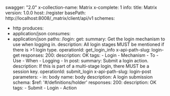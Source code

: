 swagger: "2.0"
x-collection-name: Matrix
x-complete: 1
info:
  title: Matrix
  version: 1.0.0
host: /register
basePath: http://localhost:8008/_matrix/client/api/v1
schemes:
- http
produces:
- application/json
consumes:
- application/json
paths:
  /login:
    get:
      summary: Get the login mechanism to use when logging in.
      description: All login stages MUST be mentioned if there is >1 login type.
      operationId: get_login_info
      x-api-path-slug: login-get
      responses:
        200:
          description: OK
      tags:
      - Login
      - Mechanism
      - To
      - Use
      - When
      - Logging
      - In
    post:
      summary: Submit a login action.
      description: If this is part of a multi-stage login, there MUST be a session
        key.
      operationId: submit_login
      x-api-path-slug: login-post
      parameters:
      - in: body
        name: body
        description: A login submission
        schema:
          $ref: '#/definitions/holder'
      responses:
        200:
          description: OK
      tags:
      - Submit
      - Login
      - Action